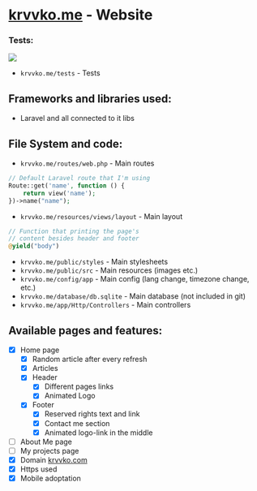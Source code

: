 # [krvvko.me](krvvko.me) - Website 

### Tests:
<a href="https://github.com/krvvko/krvvko.com/actions"><img src="https://github.com/krvvko/krvvko.com/workflows/build/badge.svg"></a>
- `krvvko.me/tests` - Tests
## Frameworks and libraries used:
- Laravel and all connected to it libs

## File System and code:

- `krvvko.me/routes/web.php` - Main routes
``` php
// Default Laravel route that I'm using
Route::get('name', function () {
    return view('name');
})->name("name");
```
- `krvvko.me/resources/views/layout` - Main layout
``` php
// Function that printing the page's
// content besides header and footer 
@yield("body")
```
- `krvvko.me/public/styles` - Main stylesheets 
- `krvvko.me/public/src` - Main resources (images etc.) 
- `krvvko.me/config/app` - Main config (lang change, timezone change, etc.) 
- `krvvko.me/database/db.sqlite` - Main database (not included in git)
- `krvvko.me/app/Http/Controllers` - Main controllers

## Available pages and features: 
- [x] Home page
  - [x] Random article after every refresh
  - [x] Articles
  - [x] Header
    - [x] Different pages links
    - [x] Animated Logo
  - [x] Footer
    - [x] Reserved rights text and link
    - [x] Contact me section
    - [x] Animated logo-link in the middle
- [ ] About Me page
- [ ] My projects page
- [x] Domain [krvvko.com](krvvko.com)
- [x] Https used 
- [x] Mobile adoptation 
